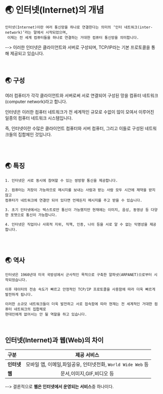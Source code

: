 # :earth_asia: 인터넷(Internet)의 개념 
```
인터넷(Internet)이란 여러 통신망을 하나로 연결한다는 의미의 ‘인터 네트워크(inter-network)’라는 말에서 시작되었으며,
 이제는 전 세계 컴퓨터들을 하나로 연결하는 거대한 컴퓨터 통신망을 의미합니다.
```

--> 이러한 인터넷은 클라이언트와 서버로 구성되며, TCP/IP라는 기본 프로토콜을 통해 제공되고 있습니다.
<br><br><br>

## :earth_asia: 구성

여러 컴퓨터가 각각 클라이언트와 서버로써 서로 연결되어 구성된 망을 컴퓨터 네트워크(computer network)라고 합니다. <br>

인터넷은 이러한 컴퓨터 네트워크가 전 세계적인 규모로 수없이 많이 모여서 이루어진 일종의 컴퓨터 네트워크 시스템입니다. <br>

즉, 인터넷이란 수많은 클라이언트 컴퓨터와 서버 컴퓨터, 그리고 이들로 구성된 네트워크들의 집합체인 것입니다. <br>

<br><br>

## :earth_asia: 특징

```
1. 인터넷은 서로 동시에 참여할 수 있는 쌍방향 통신을 제공합니다.

2. 컴퓨터는 저장이 가능하므로 메시지를 보내는 사람과 받는 사람 모두 시간에 제약을 받지 않고 
컴퓨터가 네트워크에 연결만 되어 있다면 언제든지 메시지를 주고 받을 수 있습니다.

3. 초기 인터넷에서는 텍스트로만 통신이 가능했지만 현재에는 이미지, 음성, 동영상 등 다양한 포맷으로 통신이 가능합니다.

4. 인터넷은 직업이나 사회적 지위, 직책, 인종, 나이 등을 서로 알 수 없는 익명성을 제공합니다.
```

<br><br>

## :earth_asia: 역사
```
인터넷은 1960년대 미국 국방성에서 군사적인 목적으로 구축한 알파넷(ARPANET)으로부터 시작되었습니다.

이후 데이터의 전송 속도가 빠르고 안정적인 TCP/IP 프로토콜을 사용함에 따라 더욱 빠르게 발전하게 됩니다.

이러한 소규모 네트워크들이 더욱 발전하고 서로 접속함에 따라 현재는 전 세계적인 거대한 컴퓨터 네트워크의 집합체로 
현대인에게 없어서는 안 될 역할을 하고 있습니다.
```

<br>

## 인터넷(Internet)과 웹(Web)의 차이

구분|제공 서비스
|:---|:---:|
**인터넷**|모바일 앱, 이메일,파일공유, 인터넷전화, ```World Wide Web``` 등 
**웹**|문서,이미지,GIF,비디오 등|

--> 결론적으로 **웹은 인터넷에서 운영되는 서비스**중 하나이다.





